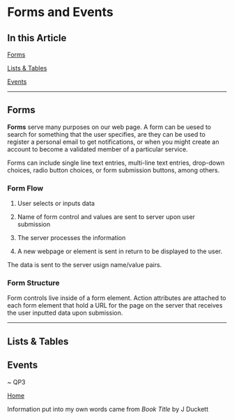 # Forms and Events

## In this Article

[Forms](#topic1)

[Lists & Tables](#topic2)

[Events](#topic3)

---

<a name="topic1"></a>

## Forms

**Forms** serve many purposes on our web page.  A form can be uesed to search for something that the user specifies, are they can be used to register a personal email to get notifications, or when you might create an account to become a validated member of a particular service.

Forms can include single line text entries, multi-line text entries, drop-down choices, radio button choices, or form submission buttons, among others.

### Form Flow

1. User selects or inputs data

2. Name of form control and values are sent to server upon user submission

3. The server processes the information

4. A new webpage or element is sent in return to be displayed to the user. 

The data is sent to the server usign name/value pairs.

### Form Structure

Form controls live inside of a form element. Action attributes are attached to each form element that hold a URL for the page on the server that receives the user inputted data upon submission. 

---

<a name="topic2"></a>

## Lists & Tables



<a name="topic3"></a>

## Events


~ QP3

[Home](../README.md)

Information put into my own words came from *Book Title* by J Duckett
